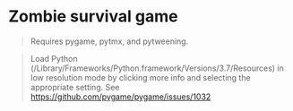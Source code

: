 
# Zombie survival game

> Requires pygame, pytmx, and pytweening.

> Load Python (/Library/Frameworks/Python.framework/Versions/3.7/Resources)
  in low resolution mode by clicking more info and selecting the appropriate
  setting. See https://github.com/pygame/pygame/issues/1032
